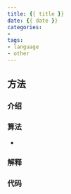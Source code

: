 ```yaml
---
title: {{ title }}
date: {{ date }}
categories: 
- 
tags:
- language
- other
---
```

## 方法
### 介绍

### 算法
* 
### 解释

### 代码

```
```